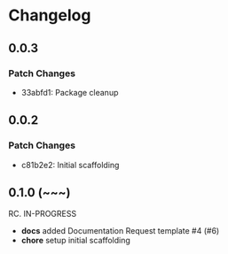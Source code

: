# Changelog

## 0.0.3

### Patch Changes

- 33abfd1: Package cleanup

## 0.0.2

### Patch Changes

- c81b2e2: Initial scaffolding

## 0.1.0 (~~~)

RC. IN-PROGRESS

- **docs** added Documentation Request template #4 (#6)
- **chore** setup initial scaffolding
